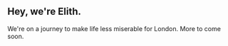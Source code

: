 ## Hey, we're Elith.

We're on a journey to make life less miserable for London.
More to come soon.
